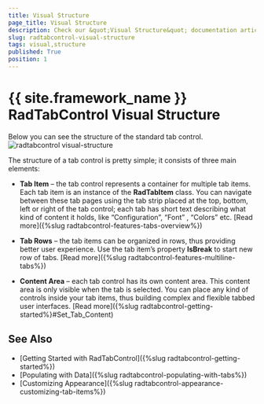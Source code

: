 ```yaml
---
title: Visual Structure
page_title: Visual Structure
description: Check our &quot;Visual Structure&quot; documentation article for the RadTabControl {{ site.framework_name }} control.
slug: radtabcontrol-visual-structure
tags: visual,structure
published: True
position: 1
---
```


# {{ site.framework_name }} RadTabControl Visual Structure

Below you can see the structure of the standard tab control.
![radtabcontrol visual-structure](images/radtabcontrol_visual-structure.png)

The structure of a tab control is pretty simple; it consists of three main elements:

* __Tab Item__ – the tab control represents a container for multiple tab items. Each tab item is an instance of the __RadTabItem__ class. You can navigate between these tab pages using the tab strip placed at the top, bottom, left or right of the tab control; each tab has short text describing what kind of content it holds, like “Configuration”, “Font” , “Colors” etc. [Read more]({%slug radtabcontrol-features-tabs-overview%})

* __Tab Rows__ – the tab items can be organized in rows, thus providing better user experience. Use the tab item’s property __IsBreak__ to start new row of tabs. [Read more]({%slug radtabcontrol-features-multiline-tabs%})

* __Content Area__ – each tab control has its own content area. This content area is only visible when the tab is selected. You can place any kind of controls inside your tab items, thus building complex and flexible tabbed user interfaces. [Read more]({%slug radtabcontrol-getting-started%}#Set_Tab_Content)

## See Also  
 * [Getting Started with RadTabControl]({%slug radtabcontrol-getting-started%})
 * [Populating with Data]({%slug radtabcontrol-populating-with-tabs%})
 * [Customizing Appearance]({%slug radtabcontrol-appearance-customizing-tab-items%})
